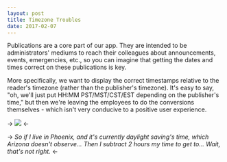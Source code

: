 ```yaml
---
layout: post
title: Timezone Troubles
date: 2017-02-07
---
```


Publications are a core part of our app. They are intended to be administrators' mediums to reach their colleagues about announcements, events, emergencies, etc., so you can imagine that getting the dates and times correct on these publications is key.

More specifically, we want to display the correct timestamps relative to the reader's timezone (rather than the publisher's timezone). It's easy to say, "oh, we'll just put HH:MM PST/MST/CST/EST depending on the publisher's time," but then we're leaving the employees to do the conversions themselves - which isn't very conducive to a positive user experience.

-> ![](http://i.imgur.com/byDfdbJ.gif) <-

-> *So if I live in Phoenix, and it's currently daylight saving's time, which Arizona doesn't observe... Then I subtract 2 hours my time to get to... Wait, that's not right.* <-
